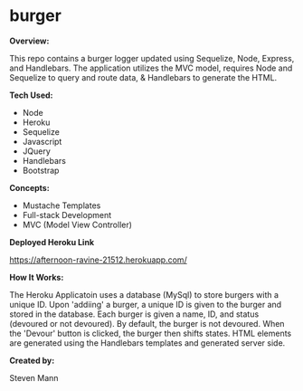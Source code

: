 # burger

**Overview:**

This repo contains a burger logger updated using Sequelize, Node, Express, and Handlebars. The application utilizes the MVC model, requires Node and Sequelize to query and route data, &amp; Handlebars to generate the HTML. 

**Tech Used:**

- Node
- Heroku
- Sequelize
- Javascript
- JQuery
- Handlebars
- Bootstrap

**Concepts:**

- Mustache Templates
- Full-stack Development
- MVC (Model View Controller)

**Deployed Heroku Link**

https://afternoon-ravine-21512.herokuapp.com/

**How It Works:**

The Heroku Applicatoin uses a database (MySql) to store burgers with a unique ID. Upon 'addiing' a burger, a unique ID is given to the burger and stored in the database. Each burger is given a name, ID, and status (devoured or not devoured). By default, the burger is not devoured. When the 'Devour' button is clicked, the burger then shifts states. HTML elements are generated using the Handlebars templates and generated server side. 

**Created by:**

Steven Mann 

